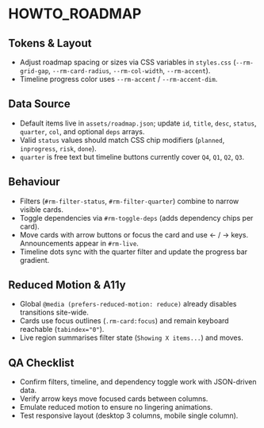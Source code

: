 # HOWTO_ROADMAP

## Tokens & Layout
- Adjust roadmap spacing or sizes via CSS variables in `styles.css` (`--rm-grid-gap`, `--rm-card-radius`, `--rm-col-width`, `--rm-accent`).
- Timeline progress color uses `--rm-accent` / `--rm-accent-dim`.

## Data Source
- Default items live in `assets/roadmap.json`; update `id`, `title`, `desc`, `status`, `quarter`, `col`, and optional `deps` arrays.
- Valid `status` values should match CSS chip modifiers (`planned`, `inprogress`, `risk`, `done`).
- `quarter` is free text but timeline buttons currently cover `Q4`, `Q1`, `Q2`, `Q3`.

## Behaviour
- Filters (`#rm-filter-status`, `#rm-filter-quarter`) combine to narrow visible cards.
- Toggle dependencies via `#rm-toggle-deps` (adds dependency chips per card).
- Move cards with arrow buttons or focus the card and use ← / → keys. Announcements appear in `#rm-live`.
- Timeline dots sync with the quarter filter and update the progress bar gradient.

## Reduced Motion & A11y
- Global `@media (prefers-reduced-motion: reduce)` already disables transitions site-wide.
- Cards use focus outlines (`.rm-card:focus`) and remain keyboard reachable (`tabindex="0"`).
- Live region summarises filter state (`Showing X items...`) and moves.

## QA Checklist
- Confirm filters, timeline, and dependency toggle work with JSON-driven data.
- Verify arrow keys move focused cards between columns.
- Emulate reduced motion to ensure no lingering animations.
- Test responsive layout (desktop 3 columns, mobile single column).

